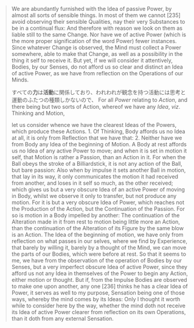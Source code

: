 

> We are abundantly furnished with the Idea of passive Power, by almost all sorts of sensible things. In most of them we cannot [235] avoid observing their sensible Qualities, nay their very Substances to be in a continual flux: And therefore with reason we look on them as liable still to the same Change. Nor have we of active Power (which is the more proper signification of the word Power) fewer instances. Since whatever Change is observed, the Mind must collect a Power somewhere, able to make that Change, as well as a possibility in the thing it self to receive it. But yet, if we will consider it attentively, Bodies, by our Senses, do not afford us so clear and distinct an Idea of active Power, as we have from reflection on the Operations of our Minds. 
> 
> すべての**力**は**活動**に関係しており、われわれが観念を持つ活動には思考と運動のふたつの種類しかないので、
> For all *Power* relating to *Action*, and there being but two sorts of Action, whereof we have any *Idea*, *viz*. Thinking and Motion, 
> 
> 
> let us consider whence we have the clearest Ideas of the Powers, which produce these Actions. 1. Of Thinking, Body affords us no Idea at all, it is only from Reflection that we have that: 2. Neither have we from Body any Idea of the beginning of Motion. A Body at rest affords us no Idea of any active Power to move; and when it is set in motion it self, that Motion is rather a Passion, than an Action in it. For when the Ball obeys the stroke of a Billiardstick, it is not any action of the Ball, but bare passion: Also when by impulse it sets another Ball in motion, that lay in its way, it only communicates the motion it had received from another, and loses in it self so much, as the other received; which gives us but a very obscure Idea of an active Power of moving in Body, whilst we observe it only to transfer, but not produce any motion. For it is but a very obscure Idea of Power, which reaches not the Production of the Action, but the Continuation of the Passion. For so is motion in a Body impelled by another: The continuation of the Alteration made in it from rest to motion being little more an Action, than the continuation of the Alteration of its Figure by the same blow is an Action. The Idea of the beginning of motion, we have only from reflection on what passes in our selves, where we find by Experience, that barely by willing it, barely by a thought of the Mind, we can move the parts of our Bodies, which were before at rest. So that it seems to me, we have from the observation of the operation of Bodies by our Senses, but a very imperfect obscure Idea of active Power, since they afford us not any Idea in themselves of the Power to begin any Action, either motion or thought. But if, from the Impulse Bodies are observed to make one upon another, any one [236] thinks he has a clear Idea of Power, it serves as well to my purpose, Sensation being one of those ways, whereby the mind comes by its Ideas: Only I thought it worth while to consider here by the way, whether the mind doth not receive its Idea of active Power clearer from reflection on its own Operations, than it doth from any external Sensation.
